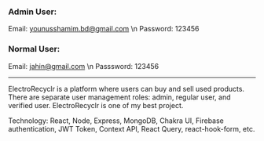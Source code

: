 ### Admin User:
Email: younusshamim.bd@gmail.com \n
Password: 123456

### Normal User: 
Email: jahin@gmail.com \n
Passsword: 123456

<hr/>

ElectroRecyclr is a platform where users can buy and sell used products.
There are separate user management roles: admin, regular user, and
verified user. ElectroRecyclr is one of my best project.

Technology: 
React, Node, Express, MongoDB, Chakra UI, Firebase
authentication, JWT Token, Context API, React Query, react-hook-form, etc.

